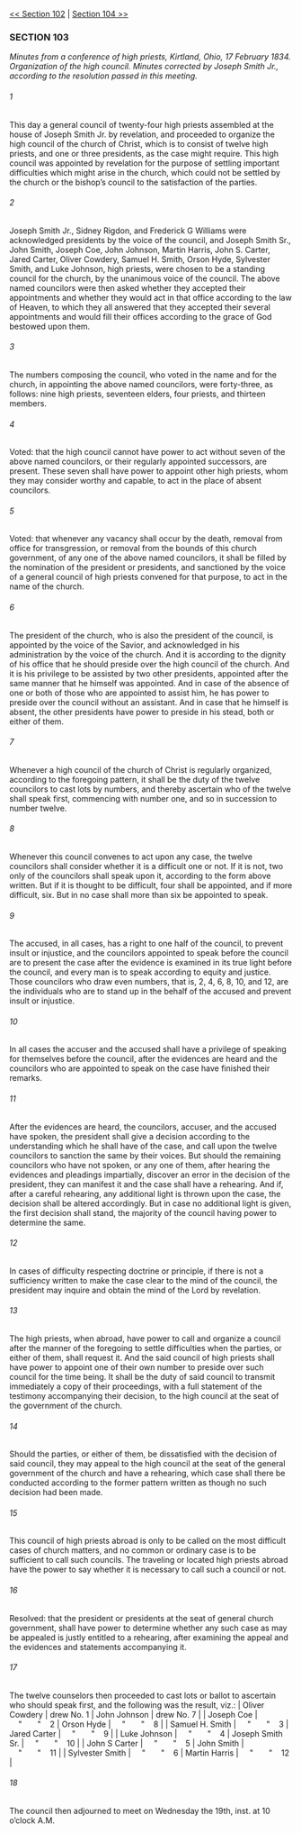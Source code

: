 [<< Section 102](Section%20102.md)  |  [Section 104 >>](Section%20104.md)

### SECTION 103

*Minutes from a conference of high priests, Kirtland, Ohio, 17 February 1834. Organization of the high council. Minutes corrected by Joseph Smith Jr., according to the resolution passed in this meeting.*

###### 1
This day a general council of twenty-four high priests assembled at the house of Joseph Smith Jr. by revelation, and proceeded to organize the high council of the church of Christ, which is to consist of twelve high priests, and one or three presidents, as the case might require. This high council was appointed by revelation for the purpose of settling important difficulties which might arise in the church, which could not be settled by the church or the bishop’s council to the satisfaction of the parties.

###### 2
Joseph Smith Jr., Sidney Rigdon, and Frederick G Williams were acknowledged presidents by the voice of the council, and Joseph Smith Sr., John Smith, Joseph Coe, John Johnson, Martin Harris, John S. Carter, Jared Carter, Oliver Cowdery, Samuel H. Smith, Orson Hyde, Sylvester Smith, and Luke Johnson, high priests, were chosen to be a standing council for the church, by the unanimous voice of the council. The above named councilors were then asked whether they accepted their appointments and whether they would act in that office according to the law of Heaven, to which they all answered that they accepted their several appointments and would fill their offices according to the grace of God bestowed upon them.

###### 3
The numbers composing the council, who voted in the name and for the church, in appointing the above named councilors, were forty-three, as follows: nine high priests, seventeen elders, four priests, and thirteen members.

###### 4
Voted: that the high council cannot have power to act without seven of the above named councilors, or their regularly appointed successors, are present. These seven shall have power to appoint other high priests, whom they may consider worthy and capable, to act in the place of absent councilors.

###### 5
Voted: that whenever any vacancy shall occur by the death, removal from office for transgression, or removal from the bounds of this church government, of any one of the above named councilors, it shall be filled by the nomination of the president or presidents, and sanctioned by the voice of a general council of high priests convened for that purpose, to act in the name of the church.

###### 6
The president of the church, who is also the president of the council, is appointed by the voice of the Savior, and acknowledged in his administration by the voice of the church. And it is according to the dignity of his office that he should preside over the high council of the church. And it is his privilege to be assisted by two other presidents, appointed after the same manner that he himself was appointed. And in case of the absence of one or both of those who are appointed to assist him, he has power to preside over the council without an assistant. And in case that he himself is absent, the other presidents have power to preside in his stead, both or either of them.

###### 7
Whenever a high council of the church of Christ is regularly organized, according to the foregoing pattern, it shall be the duty of the twelve councilors to cast lots by numbers, and thereby ascertain who of the twelve shall speak first, commencing with number one, and so in succession to number twelve.

###### 8
Whenever this council convenes to act upon any case, the twelve councilors shall consider whether it is a difficult one or not. If it is not, two only of the councilors shall speak upon it, according to the form above written. But if it is thought to be difficult, four shall be appointed, and if more difficult, six. But in no case shall more than six be appointed to speak.

###### 9
The accused, in all cases, has a right to one half of the council, to prevent insult or injustice, and the councilors appointed to speak before the council are to present the case after the evidence is examined in its true light before the council, and every man is to speak according to equity and justice. Those councilors who draw even numbers, that is, 2, 4, 6, 8, 10, and 12, are the individuals who are to stand up in the behalf of the accused and prevent insult or injustice.

###### 10
In all cases the accuser and the accused shall have a privilege of speaking for themselves before the council, after the evidences are heard and the councilors who are appointed to speak on the case have finished their remarks.

###### 11
After the evidences are heard, the councilors, accuser, and the accused have spoken, the president shall give a decision according to the understanding which he shall have of the case, and call upon the twelve councilors to sanction the same by their voices. But should the remaining councilors who have not spoken, or any one of them, after hearing the evidences and pleadings impartially, discover an error in the decision of the president, they can manifest it and the case shall have a rehearing. And if, after a careful rehearing, any additional light is thrown upon the case, the decision shall be altered accordingly. But in case no additional light is given, the first decision shall stand, the majority of the council having power to determine the same.

###### 12
In cases of difficulty respecting doctrine or principle, if there is not a sufficiency written to make the case clear to the mind of the council, the president may inquire and obtain the mind of the Lord by revelation.

###### 13
The high priests, when abroad, have power to call and organize a council after the manner of the foregoing to settle difficulties when the parties, or either of them, shall request it. And the said council of high priests shall have power to appoint one of their own number to preside over such council for the time being. It shall be the duty of said council to transmit immediately a copy of their proceedings, with a full statement of the testimony accompanying their decision, to the high council at the seat of the government of the church.

###### 14
Should the parties, or either of them, be dissatisfied with the decision of said council, they may appeal to the high council at the seat of the general government of the church and have a rehearing, which case shall there be conducted according to the former pattern written as though no such decision had been made.

###### 15
This council of high priests abroad is only to be called on the most difficult cases of church matters, and no common or ordinary case is to be sufficient to call such councils. The traveling or located high priests abroad have the power to say whether it is necessary to call such a council or not.

###### 16
Resolved: that the president or presidents at the seat of general church government, shall have power to determine whether any such case as may be appealed is justly entitled to a rehearing, after examining the appeal and the evidences and statements accompanying it.

###### 17
The twelve counselors then proceeded to cast lots or ballot to ascertain who should speak first, and the following was the result, viz.:
  | Oliver Cowdery | drew No. 1 | John Johnson | drew No. 7 |
| Joseph Coe |     "       "    2 | Orson Hyde |     "       "    8 |
| Samuel H. Smith |     "       "    3 | Jared Carter |     "       "    9 |
| Luke Johnson |     "       "    4 | Joseph Smith Sr. |     "       "    10 |
| John S Carter |     "       "    5 | John Smith |     "       "    11 |
| Sylvester Smith |     "       "    6 | Martin Harris |     "       "    12 |


###### 18
The council then adjourned to meet on Wednesday the 19th, inst. at 10 o’clock A.M.
